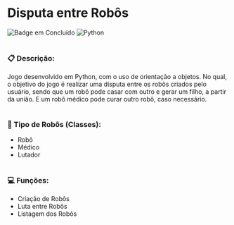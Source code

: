 <h1> Disputa entre Robôs</h1>

![Badge em Concluído](http://img.shields.io/static/v1?label=STATUS&message=Concluído%20&color=GREEN&style=for-the-badge)
![Python](https://img.shields.io/badge/Python-3776AB?style=for-the-badge&logo=python&logoColor=white)
# <h3> 📋 Descrição: </h3>
  Jogo desenvolvido em Python, com o uso de orientação a objetos. No qual, o objetivo do jogo é realizar uma disputa entre os robôs criados pelo usuário, sendo que um robô pode casar com outro e gerar um filho, a partir da união. E um robô médico pode curar outro robô, caso necessário.
# <h3> 🤖 Tipo de Robôs (Classes): </h3>
  * Robô
  * Médico
  * Lutador
# <h3> 💻 Funções: </h3>
 * Criação de Robôs
 * Luta entre Robôs
 * Listagem dos Robôs
